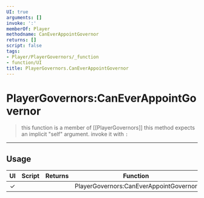 ```yaml
---
UI: true
arguments: []
invoke: ':'
memberOf: Player
methodname: CanEverAppointGovernor
returns: []
script: false
tags:
- Player/PlayerGovernors/_function
- function/UI
title: PlayerGovernors.CanEverAppointGovernor
---
```

# PlayerGovernors:CanEverAppointGovernor
> this function is a member of [[PlayerGovernors]]
> this method expects an implicit "self" argument. invoke it with `:`
-----
## Usage
|  UI | Script | Returns | Function | Arguments |
|:---:|:------:|-------:|:--------:|:---------|
|✓| ||PlayerGovernors:CanEverAppointGovernor||
